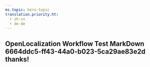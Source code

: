 ```yaml
---
ms.topic: hero-topic
translation.priority.ht: 
  - zh-cn
  - de-de
---
```

## OpenLocalization Workflow Test MarkDown 6664ddc5-ff43-44a0-b023-5ca29ae83e2d thanks!
